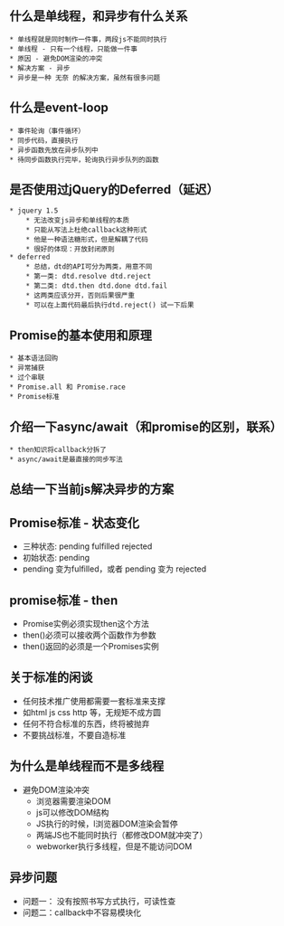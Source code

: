 ## 什么是单线程，和异步有什么关系
	* 单线程就是同时制作一件事，两段js不能同时执行
	* 单线程 - 只有一个线程，只能做一件事
	* 原因 - 避免DOM渲染的冲突
	* 解决方案 - 异步
	* 异步是一种 无奈 的解决方案，虽然有很多问题
## 什么是event-loop
	* 事件轮询（事件循环）
	* 同步代码，直接执行
	* 异步函数先放在异步队列中
	* 待同步函数执行完毕，轮询执行异步队列的函数
## 是否使用过jQuery的Deferred（延迟）
	* jquery 1.5
		* 无法改变js异步和单线程的本质
		* 只能从写法上杜绝callback这种形式
		* 他是一种语法糖形式，但是解耦了代码
		* 很好的体现：开放封闭原则
	* deferred
		* 总结，dtd的API可分为两类，用意不同
		* 第一类: dtd.resolve dtd.reject
		* 第二类: dtd.then dtd.done dtd.fail
		* 这两类应该分开，否则后果很严重
		* 可以在上面代码最后执行dtd.reject() 试一下后果	
## Promise的基本使用和原理
	* 基本语法回购
	* 异常捕获
	* 过个串联
	* Promise.all 和 Promise.race
	* Promise标准
## 介绍一下async/await（和promise的区别，联系）
	* then知识将callback分拆了
	* async/await是最直接的同步写法
## 总结一下当前js解决异步的方案

## Promise标准 - 状态变化
* 三种状态: pending fulfilled rejected
* 初始状态: pending 
* pending 变为fulfilled，或者 pending 变为 rejected

## promise标准 - then
* Promise实例必须实现then这个方法
* then()必须可以接收两个函数作为参数
* then()返回的必须是一个Promises实例

## 关于标准的闲谈
* 任何技术推广使用都需要一套标准来支撑
* 如html js css http 等，无规矩不成方圆
* 任何不符合标准的东西，终将被抛弃
* 不要挑战标准，不要自造标准

## 为什么是单线程而不是多线程
* 避免DOM渲染冲突
	* 浏览器需要渲染DOM
	* js可以修改DOM结构
	* JS执行的时候，l浏览器DOM渲染会暂停
	* 两端JS也不能同时执行（都修改DOM就冲突了）
	* webworker执行多线程，但是不能访问DOM

## 异步问题
* 问题一： 没有按照书写方式执行，可读性查
* 问题二：callback中不容易模块化
